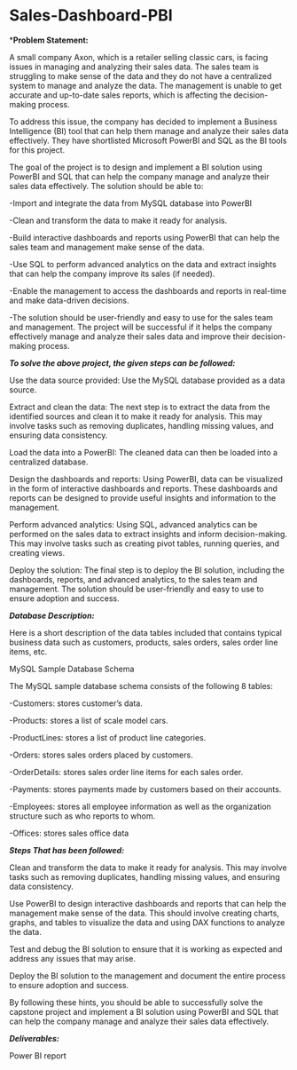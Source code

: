 # Sales-Dashboard-PBI
***Problem Statement:**

A small company Axon, which is a retailer selling classic cars, is facing issues in managing and analyzing their sales data. The sales team is struggling to make sense of the data and they do not have a centralized system to manage and analyze the data. The management is unable to get accurate and up-to-date sales reports, which is affecting the decision-making process.

To address this issue, the company has decided to implement a Business Intelligence (BI) tool that can help them manage and analyze their sales data effectively. They have shortlisted Microsoft PowerBI and SQL as the BI tools for this project.

The goal of the project is to design and implement a BI solution using PowerBI and SQL that can help the company manage and analyze their sales data effectively. The solution should be able to:

-Import and integrate the data from MySQL database into PowerBI

-Clean and transform the data to make it ready for analysis.

-Build interactive dashboards and reports using PowerBI that can help the sales team and management make sense of the data.

-Use SQL to perform advanced analytics on the data and extract insights that can help the company improve its sales (if needed).

-Enable the management to access the dashboards and reports in real-time and make data-driven decisions.

-The solution should be user-friendly and easy to use for the sales team and management. The project will be successful if it helps the company effectively manage and 
 analyze their sales data and improve their decision-making process.


***To solve the above project, the given steps can be followed:***

Use the data source provided: Use the MySQL database provided as a data source.

Extract and clean the data: The next step is to extract the data from the identified sources and clean it to make it ready for analysis. This may involve tasks such as removing duplicates, handling missing values, and ensuring data consistency.

Load the data into a PowerBI: The cleaned data can then be loaded into a centralized database.

Design the dashboards and reports: Using PowerBI, data can be visualized in the form of interactive dashboards and reports. These dashboards and reports can be designed to provide useful insights and information to the management.

Perform advanced analytics: Using SQL, advanced analytics can be performed on the sales data to extract insights and inform decision-making. This may involve tasks such as creating pivot tables, running queries, and creating views.

Deploy the solution: The final step is to deploy the BI solution, including the dashboards, reports, and advanced analytics, to the sales team and management. The solution should be user-friendly and easy to use to ensure adoption and success.



***Database Description:***

Here is a short description of the data tables included that contains typical business data such as customers, products, sales orders, sales order line items, etc.



MySQL Sample Database Schema

The MySQL sample database schema consists of the following 8 tables:

-Customers: stores customer’s data.

-Products: stores a list of scale model cars.

-ProductLines: stores a list of product line categories.

-Orders: stores sales orders placed by customers.

-OrderDetails: stores sales order line items for each sales order.

-Payments: stores payments made by customers based on their accounts.

-Employees: stores all employee information as well as the organization structure such as who reports to whom.

-Offices: stores sales office data

***Steps That has been followed:***

Clean and transform the data to make it ready for analysis. This may involve tasks such as removing duplicates, handling missing values, and ensuring data consistency.

Use PowerBI to design interactive dashboards and reports that can help the management make sense of the data. This should involve creating charts, graphs, and tables to visualize the data and using DAX functions to analyze the data.

Test and debug the BI solution to ensure that it is working as expected and address any issues that may arise.

Deploy the BI solution to the management and document the entire process to ensure adoption and success.

By following these hints, you should be able to successfully solve the capstone project and implement a BI solution using PowerBI and SQL that can help the company manage and analyze their sales data effectively.

***Deliverables:*** 

Power BI report
